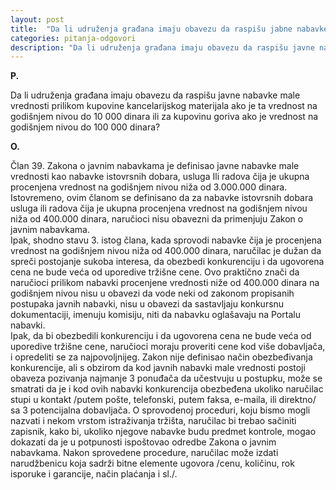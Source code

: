 ```yaml
---
layout: post
title:  "Da li udruženja građana imaju obavezu da raspišu jabne nabavke?"
categories: pitanja-odgovori
description: "Da li udruženja građana imaju obavezu da raspišu javne nabavke male vrednosti prilikom kupovine kancelarijskog materijala ako je ta vrednost na godišnjem nivou do 10 000 dinara ili za kupovinu goriva ako je vrednost na godišnjem nivou do 100 000 dinara?"
---
```


**P.**

<div class="justify">
Da li udruženja građana imaju obavezu da raspišu javne nabavke male vrednosti prilikom kupovine kancelarijskog materijala ako je ta vrednost na godišnjem nivou do 10 000 dinara ili za kupovinu goriva ako je vrednost na godišnjem nivou do 100 000 dinara?</div>


**O.**

<div class="justify">
Član 39. Zakona o javnim nabavkama je definisao javne nabavke male vrednosti kao nabavke istovrsnih dobara, usluga Ili radova čija je ukupna procenjena vrednost na godišnjem nivou niža od 3.000.000 dinara. Istovremeno, ovim članom se definisano da za nabavke istovrsnih dobara usluga ili radova čija je ukupna procenjena vrednost na godišnjem nivou niža od 400.000 dinara, naručioci nisu obavezni da primenjuju Zakon o javnim nabavkama.<br/>
Ipak, shodno stavu 3. istog člana, kada sprovodi nabavke čija je procenjena vrednost na godišnjem nivou niža od 400.000 dinara, naručilac je dužan da spreči postojanje sukoba interesa, da obezbedi konkurenciju i da ugovorena cena ne bude veća od uporedive tržišne cene.
Ovo praktično znači da naručioci prilikom nabavki procenjene vrednosti niže od 400.000 dinara na godišnjem nivou nisu u obavezi da vode neki od zakonom propisanih postupaka javnih nabavki, nisu u obavezi da sastavljaju konkursnu dokumentaciji, imenuju komisiju, niti da nabavku oglašavaju na Portalu nabavki.<br/>
Ipak, da bi obezbedili konkurenciju i da ugovorena cena ne bude veća od uporedive tržišne cene, naručioci moraju proveriti cene kod više dobavljača, i opredeliti se za najpovoljnijeg. Zakon nije definisao način obezbeđivanja konkurencije, ali s obzirom da kod javnih nabavki male vrednosti postoji obaveza pozivanja najmanje 3 ponuđača da učestvuju u postupku, može se smatrati da je i kod ovih nabavki konkurencija obezbeđena ukoliko naručilac stupi u kontakt /putem pošte, telefonski, putem faksa, e-maila, ili direktno/ sa 3 potencijalna dobavljača.
O sprovodenoj proceduri, koju bismo mogli nazvati i nekom vrstom istraživanja tržišta, naručilac bi trebao sačiniti zapisnik, kako bi, ukoliko njegove nabavke budu predmet kontrole, mogao dokazati da je u potpunosti ispoštovao odredbe Zakona o javnim nabavkama.
Nakon sprovedene procedure, naručilac može izdati narudžbenicu koja sadrži bitne elemente ugovora /cenu, količinu, rok isporuke i garancije, način plaćanja i sl./.</div>
